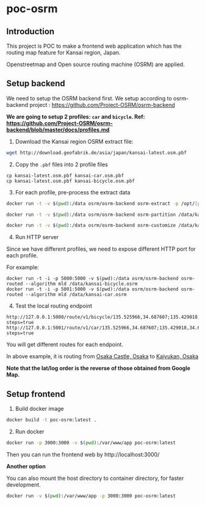 # poc-osrm

## Introduction

This project is POC to make a frontend web application which has the routing map feature for Kansai region, Japan.

Openstreetmap and Open source routing machine (OSRM) are applied.

## Setup backend

We need to setup the OSRM backend first. We setup according to osrm-backend project : https://github.com/Project-OSRM/osrm-backend

**We are going to setup 2 profiles: `car` and `bicycle`. Ref: https://github.com/Project-OSRM/osrm-backend/blob/master/docs/profiles.md**

1. Download the Kansai region OSRM extract file:

```sh
wget http://download.geofabrik.de/asia/japan/kansai-latest.osm.pbf
```

2. Copy the `.pbf` files into 2 profile files

```
cp kansai-latest.osm.pbf kansai-car.osm.pbf
cp kansai-latest.osm.pbf kansai-bicycle.osm.pbf
```

3. For each profile, pre-process the extract data

```sh
docker run -t -v $(pwd):/data osrm/osrm-backend osrm-extract -p /opt/[profile].lua /data/kansai-[profile].osm.pbf
```

```sh
docker run -t -v $(pwd):/data osrm/osrm-backend osrm-partition /data/kansai-[profile].osrm
```

```sh
docker run -t -v $(pwd):/data osrm/osrm-backend osrm-customize /data/kansai-[profile].osrm
```

4. Run HTTP server

Since we have different profiles, we need to expose different HTTP port for each profile.

For example:
```
docker run -t -i -p 5000:5000 -v $(pwd):/data osrm/osrm-backend osrm-routed --algorithm mld /data/kansai-bicycle.osrm
docker run -t -i -p 5001:5000 -v $(pwd):/data osrm/osrm-backend osrm-routed --algorithm mld /data/kansai-car.osrm
```

4. Test the local routing endpoint

```
http://127.0.0.1:5000/route/v1/bicycle/135.525966,34.687607;135.429018,34.654739?steps=true
http://127.0.0.1:5001/route/v1/car/135.525966,34.687607;135.429018,34.654739?steps=true
```

You will get different routes for each endpoint.

In above example, it is routing from [Osaka Castle, Osaka](https://goo.gl/maps/77oRkDauEnn) to [Kaiyukan, Osaka](https://goo.gl/maps/3Ln3d4TCaRF2)

**Note that the lat/log order is the reverse of those obtained from Google Map.**

## Setup frontend

1. Build docker image

```sh
docker build -t poc-osrm:latest .
```

2. Run docker

```sh
docker run -p 3000:3000 -v $(pwd):/var/www/app poc-osrm:latest
```

Then you can run the frontend web by http://localhost:3000/

**Another option**

You can also mount the host directory to container directory, for faster development.

```sh
docker run -v $(pwd):/var/www/app -p 3000:3000 poc-osrm:latest
```